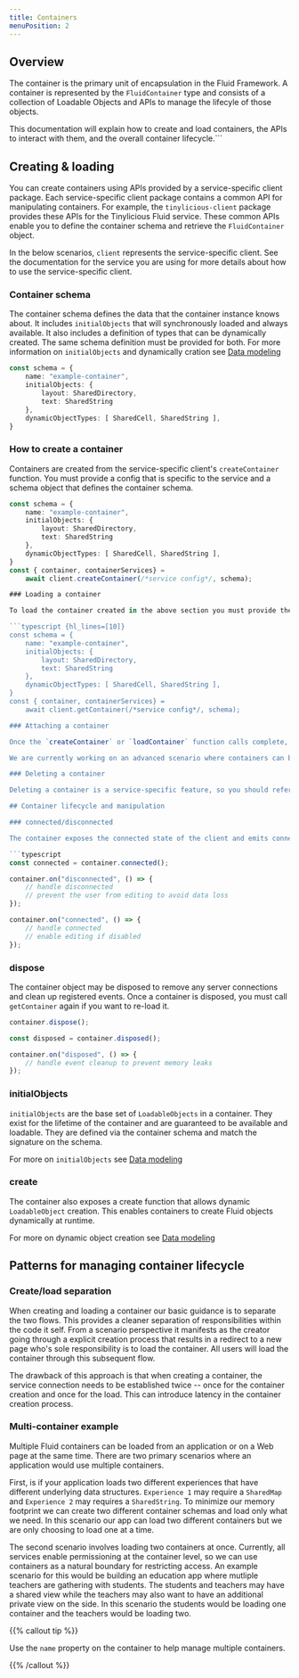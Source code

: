 ```yaml
---
title: Containers
menuPosition: 2
---
```


## Overview

The container is the primary unit of encapsulation in the Fluid Framework. A container is represented by the `FluidContainer` type and consists of a collection of Loadable Objects and APIs to manage the lifecyle of those objects.

This documentation will explain how to create and load containers, the APIs to interact with them, and the overall container lifecycle.```

## Creating & loading

You can create containers using APIs provided by a service-specific client package. Each service-specific client package contains a common API for manipulating containers. For example, the `tinylicious-client` package provides these APIs for the Tinylicious Fluid service. These common APIs enable you to define the container schema and retrieve the `FluidContainer` object.

In the below scenarios, `client` represents the service-specific client. See the documentation for the service you are using for more details about how to use the service-specific client.

### Container schema

The container schema defines the data that the container instance knows about. It includes `initialObjects` that will synchronously loaded and always available. It also includes a definition of types that can be dynamically created. The same schema definition must be provided for both. For more information on `initialObjects` and dynamically cration see [Data modeling](./data-modeling.md)

```typescript
const schema = {
    name: "example-container",
    initialObjects: {
        layout: SharedDirectory,
        text: SharedString
    },
    dynamicObjectTypes: [ SharedCell, SharedString ],
}
```

### How to create a container

Containers are created from the service-specific client's `createContainer` function. You must provide a config that is specific to the service and a schema object that defines the container schema.

```typescript {hl_lines=[10]}
const schema = {
    name: "example-container",
    initialObjects: {
        layout: SharedDirectory,
        text: SharedString
    },
    dynamicObjectTypes: [ SharedCell, SharedString ],
}
const { container, containerServices} =
    await client.createContainer(/*service config*/, schema);

### Loading a container

To load the container created in the above section you must provide the service config as well as the exact same schema definition. The same container schema is required on all subsequent loads or the container will not be loaded correctly.

```typescript {hl_lines=[10]}
const schema = {
    name: "example-container",
    initialObjects: {
        layout: SharedDirectory,
        text: SharedString
    },
    dynamicObjectTypes: [ SharedCell, SharedString ],
}
const { container, containerServices} =
    await client.getContainer(/*service config*/, schema);

### Attaching a container

Once the `createContainer` or `loadContainer` function calls complete, the returned container is _attached_ -- that is, it  is connected to the Fluid service -- and ready to power collaboration. 

We are currently working on an advanced scenario where containers can be created locally before persisting them to the server. The primary use case for this is if a client want's to draft the initial state of a container before other collaborators enter.

### Deleting a container

Deleting a container is a service-specific feature, so you should refer to the documentation associated with the specific Fluid service you are using. See [Available Fluid Services]({{< relref "service-options.md" >}}) for more information about Fluid service options.

## Container lifecycle and manipulation

### connected/disconnected

The container exposes the connected state of the client and emits connected and disconnected events to notify the caller if the underlying connection is disrupted. Fluid will by default attempt to reconnect in case of lost/intermittent connectivity.

```typescript
const connected = container.connected();

container.on("disconnected", () => {
    // handle disconnected
    // prevent the user from editing to avoid data loss
});

container.on("connected", () => {
    // handle connected
    // enable editing if disabled
});
```

### dispose

The container object may be disposed to remove any server connections and clean up registered events. Once a container is disposed, you must call `getContainer` again if you want to re-load it.

```typescript
container.dispose();

const disposed = container.disposed();

container.on("disposed", () => {
    // handle event cleanup to prevent memory leaks
});
```

### initialObjects

`initialObjects` are the base set of `LoadableObjects` in a container. They exist for the lifetime of the container and are guaranteed to be available and loadable. They are defined via the container schema and match the signature on the schema. 

For more on `initialObjects` see [Data modeling](data-modeling.md)

### create

The container also exposes a create function that allows dynamic `LoadableObject` creation. This enables containers to create Fluid objects dynamically at runtime.

For more on dynamic object creation see [Data modeling](data-modeling.md)

## Patterns for managing container lifecycle

### Create/load separation

When creating and loading a container our basic guidance is to separate the two flows. This provides a cleaner separation of responsibilities within the code it self. From a scenario perspective it manifests as the creator going through a explicit creation process that results in a redirect to a new page who's sole responsibility is to load the container. All users will load the container through this subsequent flow.

The drawback of this approach is that when creating a container, the service connection needs to be established twice -- once for the container creation and once for the load. This can introduce latency in the container creation process.

### Multi-container example

Multiple Fluid containers can be loaded from an application or on a Web page at the same time. There are two primary scenarios where an application would use multiple containers.

First, is if your application loads two different experiences that have different underlying data structures. `Experience 1` may require a `SharedMap` and `Experience 2` may requires a `SharedString`. To minimize our memory footprint we can create two different container schemas and load only what we need. In this scenario our app can load two different containers but we are only choosing to load one at a time.

The second scenario involves loading two containers at once. Currently, all services enable permissioning at the container level, so we can use containers as a natural boundary for restricting access. An example scenario for this would be building an education app where mutliple teachers are gathering with students. The students and teachers may have a shared view while the teachers may also want to have an additional private view on the side. In this scenario the students would be loading one container and the teachers would be loading two.

{{% callout tip %}}

Use the `name` property on the container to help manage multiple containers.

{{% /callout %}}
